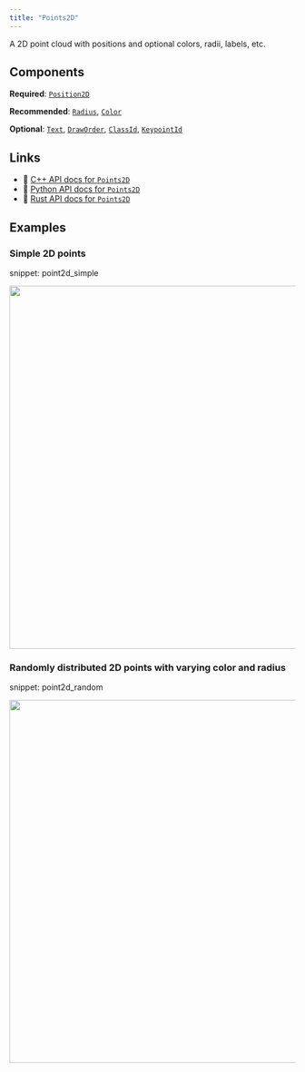 ```yaml
---
title: "Points2D"
---
```


A 2D point cloud with positions and optional colors, radii, labels, etc.

## Components

**Required**: [`Position2D`](../components/position2d.md)

**Recommended**: [`Radius`](../components/radius.md), [`Color`](../components/color.md)

**Optional**: [`Text`](../components/text.md), [`DrawOrder`](../components/draw_order.md), [`ClassId`](../components/class_id.md), [`KeypointId`](../components/keypoint_id.md)

## Links
 * 🌊 [C++ API docs for `Points2D`](https://ref.rerun.io/docs/cpp/stable/structrerun_1_1archetypes_1_1Points2D.html)
 * 🐍 [Python API docs for `Points2D`](https://ref.rerun.io/docs/python/stable/common/archetypes#rerun.archetypes.Points2D)
 * 🦀 [Rust API docs for `Points2D`](https://docs.rs/rerun/latest/rerun/archetypes/struct.Points2D.html)

## Examples

### Simple 2D points

snippet: point2d_simple

<center>
<picture data-inline-viewer="snippets/point2d_simple">
  <source media="(max-width: 480px)" srcset="https://static.rerun.io/point2d_simple/a8e801958bce5aa4e080659c033630f86ce95f71/480w.png">
  <source media="(max-width: 768px)" srcset="https://static.rerun.io/point2d_simple/a8e801958bce5aa4e080659c033630f86ce95f71/768w.png">
  <source media="(max-width: 1024px)" srcset="https://static.rerun.io/point2d_simple/a8e801958bce5aa4e080659c033630f86ce95f71/1024w.png">
  <source media="(max-width: 1200px)" srcset="https://static.rerun.io/point2d_simple/a8e801958bce5aa4e080659c033630f86ce95f71/1200w.png">
  <img src="https://static.rerun.io/point2d_simple/a8e801958bce5aa4e080659c033630f86ce95f71/full.png" width="640">
</picture>
</center>

### Randomly distributed 2D points with varying color and radius

snippet: point2d_random

<center>
<picture data-inline-viewer="snippets/point2d_random">
  <source media="(max-width: 480px)" srcset="https://static.rerun.io/point2d_random/8e8ac75373677bd72bd3f56a15e44fcab309a168/480w.png">
  <source media="(max-width: 768px)" srcset="https://static.rerun.io/point2d_random/8e8ac75373677bd72bd3f56a15e44fcab309a168/768w.png">
  <source media="(max-width: 1024px)" srcset="https://static.rerun.io/point2d_random/8e8ac75373677bd72bd3f56a15e44fcab309a168/1024w.png">
  <source media="(max-width: 1200px)" srcset="https://static.rerun.io/point2d_random/8e8ac75373677bd72bd3f56a15e44fcab309a168/1200w.png">
  <img src="https://static.rerun.io/point2d_random/8e8ac75373677bd72bd3f56a15e44fcab309a168/full.png" width="640">
</picture>
</center>

